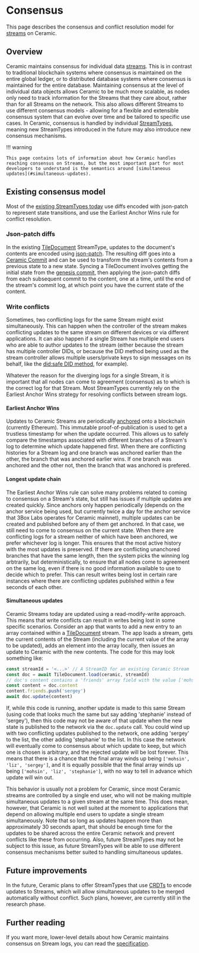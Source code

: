 # Consensus

This page describes the consensus and conflict resolution model for [streams](../glossary.md#streams) on Ceramic.

## **Overview**

Ceramic maintains consensus for individual data [streams](../glossary.md#streams). This is in contrast to traditional blockchain systems where consensus is maintained on the entire global ledger, or to distributed database systems where consensus is maintained for the entire database. Maintaining consensus at the level of individual data objects allows Ceramic to be much more scalable, as nodes only need to track information for the Streams that they care about, rather than for all Streams on the network. This also allows different Streams to use different consensus models - allowing for a flexible and extensible consensus system that can evolve over time and be tailored to specific use cases. In Ceramic, consensus is handled by individual [StreamTypes](../glossary.md#streamtypes), meaning new StreamTypes introduced in the future may also introduce new consensus mechanisms.

!!! warning

    This page contains lots of information about how Ceramic handles reaching consensus on Streams, but the most important part for most developers to understand is the semantics around [simultaneous updates](#simultaneous-updates).

## **Existing consensus model**

Most of the [existing StreamTypes today](../../docs/advanced/standards/stream-programs/index.md) use diffs encoded with json-patch to represent state transitions, and use the Earliest Anchor Wins rule for conflict resolution.

### Json-patch diffs

In the existing [TileDocument](../../docs/advanced/standards/stream-programs/cip8-tile-document.md) StreamType, updates to the document's contents are encoded using [json-patch](http://jsonpatch.com/). The resulting diff goes into a [Ceramic Commit](../glossary.md#commits) and can be used to transform the stream's contents from a previous state to a new state. Syncing a TileDocument involves getting the initial state from the [genesis commit](../glossary.md#genesis-commit), then applying the json-patch diffs from each subsequent commit to the content, one at a time, until the end of the stream's commit log, at which point you have the current state of the content.

### Write conflicts

Sometimes, two conflicting logs for the same Stream might exist simultaneously. This can happen when the controller of the stream makes conflicting updates to the same stream on different devices or via different applications. It can also happen if a single Stream has multiple end users who are able to author updates to the stream (either because the stream has multiple controller DIDs, or because the DID method being used as the stream controller allows multiple users/private keys to sign messages on its behalf, like the [did:safe DID method](https://github.com/ceramicnetwork/CIP/blob/main/CIPs/CIP-101/CIP-101.md), for example).

Whatever the reason for the diverging logs for a single Stream, it is important that all nodes can come to agreement (consensus) as to which is the correct log for that Stream. Most StreamTypes currently rely on the Earliest Anchor Wins strategy for resolving conflicts between stream logs.

#### Earliest Anchor Wins

Updates to Ceramic Streams are periodically [anchored](../glossary.md#anchor-commit) onto a blockchain (currently Ethereum). This immutable proof-of-publication is used to get a trustless timestamp for when the update occurred. This allows us to safely compare the timestamps associated with different branches of a Stream's log to determine which update happened first. When there are conflicting histories for a Stream log and one branch was anchored earlier than the other, the branch that was anchored earlier wins. If one branch was anchored and the other not, then the branch that was anchored is prefered.

#### Longest update chain

The Earliest Anchor Wins rule can solve many problems related to coming to consensus on a Stream's state, but still has issues if multiple updates are created quickly. Since anchors only happen periodically (depends on the anchor service being used, but currently twice a day for the anchor service that 3Box Labs operates for Ceramic mainnet), multiple updates can be created and published before any of them get anchored. In that case, we still need to come to consensus on the current state. When there are conflicting logs for a stream neither of which have been anchored, we prefer whichever log is longer. This ensures that the most active history with the most updates is preserved. If there are conflicting unanchored branches that have the same length, then the system picks the winning log arbtrarily, but deterministically, to ensure that all nodes come to agreement on the same log, even if there is no good information available to use to decide which to prefer. This can result writes being lost in certain rare instances where there are conflicting updates published within a few seconds of each other.

#### Simultaneous updates

Ceramic Streams today are updated using a read-modify-write approach. This means that write conflicts can result in writes being lost in some specific scenarios. Consider an app that wants to add a new entry to an array contained within a [TileDocument](../../docs/advanced/standards/stream-programs/cip8-tile-document.md) stream. The app loads a stream, gets the current contents of the Stream (including the current value of the array to be updated), adds an element into the array locally, then issues an update to Ceramic with the new contents. The code for this may look something like:

```javascript
const streamId = '<...>' // A StreamID for an existing Ceramic Stream
const doc = await TileDocument.load(ceramic, streamId)
// doc's content contains a 'friends' array field with the value ['mohsin', 'liz']
const content = doc.content
content.friends.push('sergey')
await doc.update(content)
```

If, while this code is running, another update is made to this same Stream (using code that looks much the same but say adding 'stephanie' instead of 'sergey'), then this code may not be aware of that update when the new state is published to the network via the `doc.update` call. You could wind up with two conflicting updates published to the network, one adding 'sergey' to the list, the other adding 'stephanie' to the list. In this case the network will eventually come to consensus about which update to keep, but which one is chosen is arbitrary, and the rejected update will be lost forever. This means that there is a chance that the final array winds up being `['mohsin', 'liz', 'sergey']`, and it is equally possible that the final array winds up being `['mohsin', 'liz', 'stephanie']`, with no way to tell in advance which update will win out.

This behavior is usually not a problem for Ceramic, since most Ceramic streams are controlled by a single end user, who will not be making multiple simultaneous updates to a given stream at the same time. This does mean, however, that Ceramic is not well suited at the moment to applications that depend on allowing multiple end users to update a single stream simultaneously. Note that so long as updates happen more than approximately 30 seconds apart, that should be enough time for the updates to be shared across the entire Ceramic network and prevent conflicts like these from occurring. Also, future StreamTypes may not be subject to this issue, as future StreamTypes will be able to use different consensus mechanisms better suited to handling simultaneous updates.

## **Future improvements**

In the future, Ceramic plans to offer StreamTypes that use [CRDTs](https://en.wikipedia.org/wiki/Conflict-free_replicated_data_type) to encode updates to Streams, which will allow simultaneous updates to be merged automatically without conflict. Such plans, however, are currently still in the research phase.

## **Further reading**

If you want more, lower-level details about how Ceramic maintains consensus on Stream logs, you can read the [specification](https://github.com/ceramicnetwork/ceramic/blob/master/SPECIFICATION.md).
